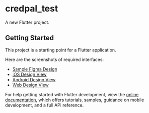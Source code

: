 # credpal_test

A new Flutter project.

## Getting Started

This project is a starting point for a Flutter application.

Here are the screenshots of required interfaces:

- [Sample Figma Design](https://www.figma.com/file/KZKDiLKAnm04rPAKMx350o/Untitled?node-id=1%3A434&mode=dev)
- [iOS Design View](Simulator_screenshot.png)
- [Android Design View](Screenshot_1706117699.png)
- [Web Design View](Screenshot_Web.png)


For help getting started with Flutter development, view the
[online documentation](https://docs.flutter.dev/), which offers tutorials,
samples, guidance on mobile development, and a full API reference.
